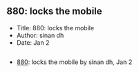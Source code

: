 ## 880: locks the mobile

- Title: 880: locks the mobile
- Author: sinan dh
- Date: Jan 2
```

```

- [880](0880.md): locks the mobile by sinan dh, Jan 2
